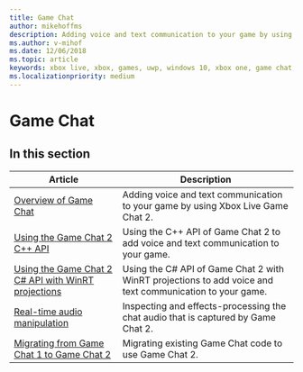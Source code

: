 ```yaml
---
title: Game Chat
author: mikehoffms
description: Adding voice and text communication to your game by using Xbox Live Game Chat 2.
ms.author: v-mihof
ms.date: 12/06/2018
ms.topic: article
keywords: xbox live, xbox, games, uwp, windows 10, xbox one, game chat, game chat 2, voice communication
ms.localizationpriority: medium
---
```


# Game Chat


## In this section

| Article | Description |
|---------|-------------|
| [Overview of Game Chat](game-chat-2-overview.md) | Adding voice and text communication to your game by using Xbox Live Game Chat 2. |
| [Using the Game Chat 2 C++ API](using-game-chat-2.md) | Using the C++ API of Game Chat 2 to add voice and text communication to your game. |
| [Using the Game Chat 2 C# API with WinRT projections](using-game-chat-2-winrt.md) | Using the C# API of Game Chat 2 with WinRT projections to add voice and text communication to your game. |
| [Real-time audio manipulation](real-time-audio-manipulation.md) | Inspecting and effects-processing the chat audio that is captured by Game Chat 2. |
| [Migrating from Game Chat 1 to Game Chat 2](game-chat-2-migration.md) | Migrating existing Game Chat code to use Game Chat 2. |
